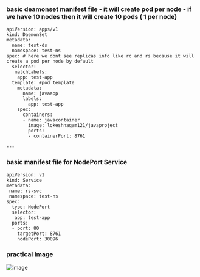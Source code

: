 ### basic deamonset manifest file - it will create pod  per node - if we have 10 nodes then it will create 10 pods ( 1 per node)
```
apiVersion: apps/v1
kind: DaemonSet
metadata:
  name: test-ds
  namespace: test-ns
spec: # here we dont see replicas info like rc and rs because it will create a pod per node by default
  selector:
   matchLabels:
    app: test-app
  template: #pod template
    metadata:
      name: javaapp
      labels:
        app: test-app
    spec:
      containers:
      - name: javacontainer
        image: lokeshnagam121/javaproject
        ports:
        - containerPort: 8761

---
```

### basic manifest file for NodePort Service
```
apiVersion: v1
kind: Service
metadata:
 name: rs-svc
 namespace: test-ns
spec:
  type: NodePort
  selector:
   app: test-app
  ports:
  - port: 80
    targetPort: 8761
    nodePort: 30096
```

### practical Image
![image](https://github.com/Loki-1/Kubernetes-manifestfiles/assets/134843197/e49067e2-6000-4b3f-a496-c2bae653eee4)
